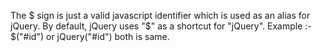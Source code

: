 The $ sign is just a valid javascript identifier which is used as an alias for jQuery.
By default, jQuery uses "$" as a shortcut for "jQuery".
Example :-  $("#id") or jQuery("#id") both is same.

